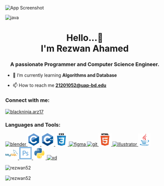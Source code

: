 ![App Screenshot](https://scontent.fdac138-1.fna.fbcdn.net/v/t39.30808-6/324719410_567419375203180_4106101536842862605_n.jpg?_nc_cat=100&ccb=1-7&_nc_sid=5f2048&_nc_eui2=AeGg_Sb_xaaJ4j2EY2TxO4qD9aje1ihyd6f1qN7WKHJ3p_f6-nq8DaYEZDMs0sND7oXDkUCz8tK8UZXwQNKamuno&_nc_ohc=re6sgyoepH0AX_RJIzh&_nc_ht=scontent.fdac138-1.fna&oh=00_AfBH2SJleG5OrzgynsPlaClCEAz07-5ioBQahs0ia5mG9Q&oe=6539557E)


<img src="[https://raw.githubusercontent.com/devicons/devicon/master/icons/java/java-original.svg](https://scontent.fdac138-1.fna.fbcdn.net/v/t39.30808-6/324719410_567419375203180_4106101536842862605_n.jpg?_nc_cat=100&ccb=1-7&_nc_sid=5f2048&_nc_eui2=AeGg_Sb_xaaJ4j2EY2TxO4qD9aje1ihyd6f1qN7WKHJ3p_f6-nq8DaYEZDMs0sND7oXDkUCz8tK8UZXwQNKamuno&_nc_ohc=re6sgyoepH0AX_RJIzh&_nc_ht=scontent.fdac138-1.fna&oh=00_AfBH2SJleG5OrzgynsPlaClCEAz07-5ioBQahs0ia5mG9Q&oe=6539557E)" alt="java" width="40" height="40"/>

<h1 align="center">Hello...👋<br>
  I'm Rezwan Ahamed</h1>
<h3 align="center">A passionate Programmer and Computer Science Engineer.</h3>

- 🌱 I’m currently learning **Algorithms and Database**

- 📫 How to reach me **21201052@uap-bd.edu**

<h3 align="left">Connect with me:</h3>
<p align="left">
<a href="https://fb.com/blackninja.arz17" target="blank"><img align="center" src="https://raw.githubusercontent.com/rahuldkjain/github-profile-readme-generator/master/src/images/icons/Social/facebook.svg" alt="blackninja.arz17" height="30" width="40" /></a>
</p>

<h3 align="left">Languages and Tools:</h3>
<p align="left"> <a href="https://www.blender.org/" target="_blank" rel="noreferrer"> <img src="https://download.blender.org/branding/community/blender_community_badge_white.svg" alt="blender" width="40" height="40"/> </a> <a href="https://www.cprogramming.com/" target="_blank" rel="noreferrer"> <img src="https://raw.githubusercontent.com/devicons/devicon/master/icons/c/c-original.svg" alt="c" width="40" height="40"/> </a> <a href="https://www.w3schools.com/cpp/" target="_blank" rel="noreferrer"> <img src="https://raw.githubusercontent.com/devicons/devicon/master/icons/cplusplus/cplusplus-original.svg" alt="cplusplus" width="40" height="40"/> </a> <a href="https://www.w3schools.com/css/" target="_blank" rel="noreferrer"> <img src="https://raw.githubusercontent.com/devicons/devicon/master/icons/css3/css3-original-wordmark.svg" alt="css3" width="40" height="40"/> </a> <a href="https://www.figma.com/" target="_blank" rel="noreferrer"> <img src="https://www.vectorlogo.zone/logos/figma/figma-icon.svg" alt="figma" width="40" height="40"/> </a> <a href="https://git-scm.com/" target="_blank" rel="noreferrer"> <img src="https://www.vectorlogo.zone/logos/git-scm/git-scm-icon.svg" alt="git" width="40" height="40"/> </a> <a href="https://www.w3.org/html/" target="_blank" rel="noreferrer"> <img src="https://raw.githubusercontent.com/devicons/devicon/master/icons/html5/html5-original-wordmark.svg" alt="html5" width="40" height="40"/> </a> <a href="https://www.adobe.com/in/products/illustrator.html" target="_blank" rel="noreferrer"> <img src="https://www.vectorlogo.zone/logos/adobe_illustrator/adobe_illustrator-icon.svg" alt="illustrator" width="40" height="40"/> </a> <a href="https://www.java.com" target="_blank" rel="noreferrer"> <img src="https://raw.githubusercontent.com/devicons/devicon/master/icons/java/java-original.svg" alt="java" width="40" height="40"/> </a> <a href="https://www.mysql.com/" target="_blank" rel="noreferrer"> <img src="https://raw.githubusercontent.com/devicons/devicon/master/icons/mysql/mysql-original-wordmark.svg" alt="mysql" width="40" height="40"/> </a> <a href="https://www.photoshop.com/en" target="_blank" rel="noreferrer"> <img src="https://raw.githubusercontent.com/devicons/devicon/master/icons/photoshop/photoshop-line.svg" alt="photoshop" width="40" height="40"/> </a> <a href="https://www.python.org" target="_blank" rel="noreferrer"> <img src="https://raw.githubusercontent.com/devicons/devicon/master/icons/python/python-original.svg" alt="python" width="40" height="40"/> </a> <a href="https://www.adobe.com/products/xd.html" target="_blank" rel="noreferrer"> <img src="https://cdn.worldvectorlogo.com/logos/adobe-xd.svg" alt="xd" width="40" height="40"/> </a> </p>

<p><img align="center" src="https://github-readme-stats.vercel.app/api/top-langs?username=rezwan52&show_icons=true&locale=en&layout=compact" alt="rezwan52" /></p>

<p><img align="center" src="https://github-readme-streak-stats.herokuapp.com/?user=rezwan52&" alt="rezwan52" /></p>
